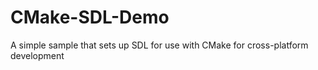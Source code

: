 # CMake-SDL-Demo
A simple sample that sets up SDL for use with CMake for cross-platform development
